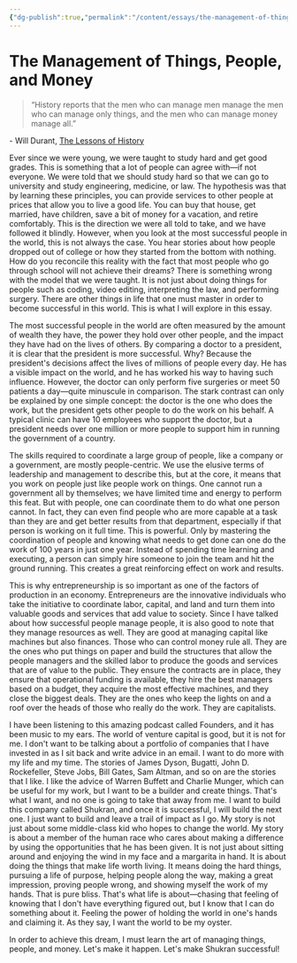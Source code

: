 ```yaml
---
{"dg-publish":true,"permalink":"/content/essays/the-management-of-things-people-and-money/","noteIcon":"2"}
---
```


# The Management of Things, People, and Money

> “History reports that the men who can manage men manage the men who can manage only things, and the men who can manage money manage all.”

\- Will Durant, [The Lessons of History](https://www.goodreads.com/work/quotes/2674733)

Ever since we were young, we were taught to study hard and get good grades. This is something that a lot of people can agree with—if not everyone. We were told that we should study hard so that we can go to university and study engineering, medicine, or law. The hypothesis was that by learning these principles, you can provide services to other people at prices that allow you to live a good life. You can buy that house, get married, have children, save a bit of money for a vacation, and retire comfortably. This is the direction we were all told to take, and we have followed it blindly. However, when you look at the most successful people in the world, this is not always the case. You hear stories about how people dropped out of college or how they started from the bottom with nothing. How do you reconcile this reality with the fact that most people who go through school will not achieve their dreams? There is something wrong with the model that we were taught. It is not just about doing things for people such as coding, video editing, interpreting the law, and performing surgery. There are other things in life that one must master in order to become successful in this world. This is what I will explore in this essay.

The most successful people in the world are often measured by the amount of wealth they have, the power they hold over other people, and the impact they have had on the lives of others. By comparing a doctor to a president, it is clear that the president is more successful. Why? Because the president's decisions affect the lives of millions of people every day. He has a visible impact on the world, and he has worked his way to having such influence. However, the doctor can only perform five surgeries or meet 50 patients a day—quite minuscule in comparison. The stark contrast can only be explained by one simple concept: the doctor is the one who does the work, but the president gets other people to do the work on his behalf. A typical clinic can have 10 employees who support the doctor, but a president needs over one million or more people to support him in running the government of a country.

The skills required to coordinate a large group of people, like a company or a government, are mostly people-centric. We use the elusive terms of leadership and management to describe this, but at the core, it means that you work on people just like people work on things. One cannot run a government all by themselves; we have limited time and energy to perform this feat. But with people, one can coordinate them to do what one person cannot. In fact, they can even find people who are more capable at a task than they are and get better results from that department, especially if that person is working on it full time. This is powerful. Only by mastering the coordination of people and knowing what needs to get done can one do the work of 100 years in just one year. Instead of spending time learning and executing, a person can simply hire someone to join the team and hit the ground running. This creates a great reinforcing effect on work and results.

This is why entrepreneurship is so important as one of the factors of production in an economy. Entrepreneurs are the innovative individuals who take the initiative to coordinate labor, capital, and land and turn them into valuable goods and services that add value to society. Since I have talked about how successful people manage people, it is also good to note that they manage resources as well. They are good at managing capital like machines but also finances. Those who can control money rule all. They are the ones who put things on paper and build the structures that allow the people managers and the skilled labor to produce the goods and services that are of value to the public. They ensure the contracts are in place, they ensure that operational funding is available, they hire the best managers based on a budget, they acquire the most effective machines, and they close the biggest deals. They are the ones who keep the lights on and a roof over the heads of those who really do the work. They are capitalists.

I have been listening to this amazing podcast called Founders, and it has been music to my ears. The world of venture capital is good, but it is not for me. I don't want to be talking about a portfolio of companies that I have invested in as I sit back and write advice in an email. I want to do more with my life and my time. The stories of James Dyson, Bugatti, John D. Rockefeller, Steve Jobs, Bill Gates, Sam Altman, and so on are the stories that I like. I like the advice of Warren Buffett and Charlie Munger, which can be useful for my work, but I want to be a builder and create things. That's what I want, and no one is going to take that away from me. I want to build this company called Shukran, and once it is successful, I will build the next one. I just want to build and leave a trail of impact as I go. My story is not just about some middle-class kid who hopes to change the world. My story is about a member of the human race who cares about making a difference by using the opportunities that he has been given. It is not just about sitting around and enjoying the wind in my face and a margarita in hand. It is about doing the things that make life worth living. It means doing the hard things, pursuing a life of purpose, helping people along the way, making a great impression, proving people wrong, and showing myself the work of my hands. That is pure bliss. That's what life is about—chasing that feeling of knowing that I don't have everything figured out, but I know that I can do something about it. Feeling the power of holding the world in one's hands and claiming it. As they say, I want the world to be my oyster.

In order to achieve this dream, I must learn the art of managing things, people, and money. Let's make it happen. Let's make Shukran successful!